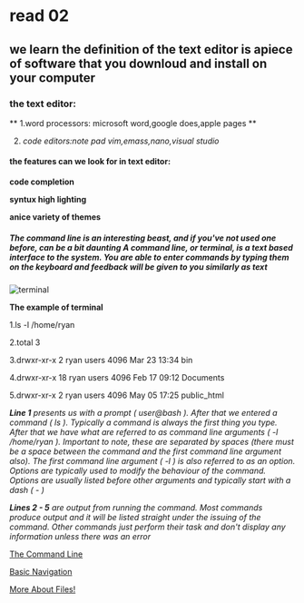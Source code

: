 # read 02
## we learn the definition of the text editor is apiece of software that you downloud and install on your computer

### the text editor:

** 1.word processors: microsoft word,google does,apple pages **

2. _code editors:note pad vim,emass,nano,visual studio_

#### the features can we look for in text editor:

**code completion**

**syntux high lighting**

**anice variety of themes**


##### _The **command line** is an interesting beast, and if you've not used one before, can be a bit daunting **A command line**, or terminal, is a text based interface to the system. You are able to enter commands by typing them on the keyboard and feedback will be given to you similarly as text_

![terminal](https://encrypted-tbn0.gstatic.com/images?q=tbn:ANd9GcSRUSubq7Qie1FN8lzac5euoPEBQ_v41QizH3PyD_LtQc9O9gakyw&s)

**The example of terminal**

1.ls -l /home/ryan

2.total 3

3.drwxr-xr-x  2 ryan users 4096 Mar 23 13:34 bin

4.drwxr-xr-x 18 ryan users 4096 Feb 17 09:12 Documents

5.drwxr-xr-x  2 ryan users 4096 May 05 17:25 public_html

_**Line 1** presents us with a prompt ( user@bash ). After that we entered a command ( ls ). Typically a command is always the first thing you type. After that we have what are referred to as command line arguments ( -l /home/ryan ). Important to note, these are separated by spaces (there must be a space between the command and the first command line argument also). The first command line argument ( -l ) is also referred to as an option. Options are typically used to modify the behaviour of the command. Options are usually listed before other arguments and typically start with a dash ( - )_

_**Lines 2 - 5** are output from running the command. Most commands produce output and it will be listed straight under the issuing of the command. Other commands just perform their task and don't display any information unless there was an error_

[The Command Line](https://ryanstutorials.net/linuxtutorial/commandline.php)

[Basic Navigation](https://ryanstutorials.net/linuxtutorial/navigation.php)

[More About Files!](https://ryanstutorials.net/linuxtutorial/aboutfiles.php)

